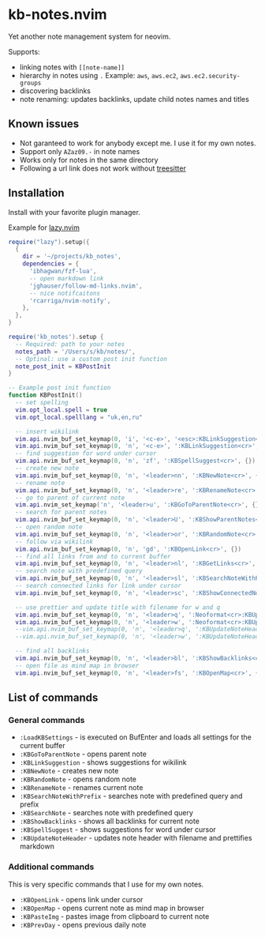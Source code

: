# kb-notes.nvim

Yet another note management system for neovim.

Supports:

- linking notes with `[[note-name]]`
- hierarchy in notes using `.` Example: `aws`, `aws.ec2`, `aws.ec2.security-groups`
- discovering backlinks
- note renaming: updates backlinks, update child notes names and titles

## Known issues

- Not garanteed to work for anybody except me. I use it for my own notes.
- Support only `AZaz09.-` in note names
- Works only for notes in the same directory
- Following a url link does not work without [treesitter](https://github.com/nvim-treesitter/nvim-treesitter)

## Installation

Install with your favorite plugin manager.

Example for [lazy.nvim](https//github.com/folke/lazy.nvim)

```lua
require("lazy").setup({
  { 
    dir = '~/projects/kb_notes',
    dependencies = {
      'ibhagwan/fzf-lua',
      -- open markdown link
      'jghauser/follow-md-links.nvim',
      -- nice notifcaitons
      'rcarriga/nvim-notify',
    },
  },
}

require('kb_notes').setup {
  -- Required: path to your notes
  notes_path = '/Users/s/kb/notes/',
  -- Optinal: use a custom post init function
  note_post_init = KBPostInit
}

-- Example post init function
function KBPostInit()
  -- set spelling
  vim.opt_local.spell = true
  vim.opt_local.spelllang = "uk,en,ru"

  -- insert wikilink
  vim.api.nvim_buf_set_keymap(0, 'i', '<c-e>', '<esc>:KBLinkSuggestion<cr>', {})
  vim.api.nvim_buf_set_keymap(0, 'n', '<c-e>', ':KBLinkSuggestion<cr>', {})
  -- find suggestion for word under cursor
  vim.api.nvim_buf_set_keymap(0, 'n', 'zf', ':KBSpellSuggest<cr>', {})
  -- create new note
  vim.api.nvim_buf_set_keymap(0, 'n', '<leader>nn', ':KBNewNote<cr>', {})
  -- rename note
  vim.api.nvim_buf_set_keymap(0, 'n', '<leader>re', ':KBRenameNote<cr>', {})
  -- go to parent of current note
  vim.api.nvim_set_keymap('n', '<leader>u', ':KBGoToParentNote<cr>', {})
  -- search for parent notes
  vim.api.nvim_buf_set_keymap(0, 'n', '<leader>U', ':KBShowParentNotes<cr>', {})
  -- open random note
  vim.api.nvim_buf_set_keymap(0, 'n', '<leader>or', ':KBRandomNote<cr>', {})
  -- follow via wikilink
  vim.api.nvim_buf_set_keymap(0, 'n', 'gd', ':KBOpenLink<cr>', {})
  -- find all links from and to current buffer
  vim.api.nvim_buf_set_keymap(0, 'n', '<leader>nl', ':KBGetLinks<cr>', {})
  -- search note with predefined query
  vim.api.nvim_buf_set_keymap(0, 'n', '<leader>sl', ':KBSearchNoteWithPrefix<cr>', {})
  -- search connected links for link under cursor
  vim.api.nvim_buf_set_keymap(0, 'n', '<leader>sc', ':KBShowConnectedNotesForLink<cr>', {})

  -- use prettier and update title with filename for w and q
  vim.api.nvim_buf_set_keymap(0, 'n', '<leader>q', ':Neoformat<cr>:KBUpdateNoteHeader<cr>:wq<cr>', {})
  vim.api.nvim_buf_set_keymap(0, 'n', '<leader>w', ':Neoformat<cr>:KBUpdateNoteHeader<cr>:w<cr>', {})
  --vim.api.nvim_buf_set_keymap(0, 'n', '<leader>q', ':KBUpdateNoteHeader()<cr>:wq<cr>', {})
  --vim.api.nvim_buf_set_keymap(0, 'n', '<leader>w', ':KBUpdateNoteHeader()<cr>:w<cr>', {})

  -- find all backlinks
  vim.api.nvim_buf_set_keymap(0, 'n', '<leader>bl', ':KBShowBacklinks<cr>', {})
  -- open file as mind map in browser
  vim.api.nvim_buf_set_keymap(0, 'n', '<leader>fs', ':KBOpenMap<cr>', {})
```

## List of commands

### General commands

- `:LoadKBSettings` - is executed on BufEnter and loads all settings for the current buffer
- `:KBGoToParentNote` - opens parent note
- `:KBLinkSuggestion` - shows suggestions for wikilink
- `:KBNewNote` - creates new note
- `:KBRandomNote` - opens random note
- `:KBRenameNote` - renames current note
- `:KBSearchNoteWithPrefix` - searches note with predefined query and prefix
- `:KBSearchNote` - searches note with predefined query
- `:KBShowBacklinks` - shows all backlinks for current note
- `:KBSpellSuggest` - shows suggestions for word under cursor
- `:KBUpdateNoteHeader` - updates note header with filename and prettifies markdown

### Additional commands

This is very specific commands that I use for my own notes.

- `:KBOpenLink` - opens link under cursor
- `:KBOpenMap` - opens current note as mind map in browser
- `:KBPasteImg` - pastes image from clipboard to current note
- `:KBPrevDay` - opens previous daily note
